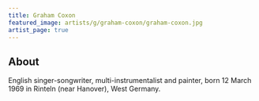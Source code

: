 ```yaml
---
title: Graham Coxon
featured_image: artists/g/graham-coxon/graham-coxon.jpg
artist_page: true
---
```

## About

English singer-songwriter, multi-instrumentalist and painter, born 12 March 1969 in Rinteln (near Hanover), West Germany.

